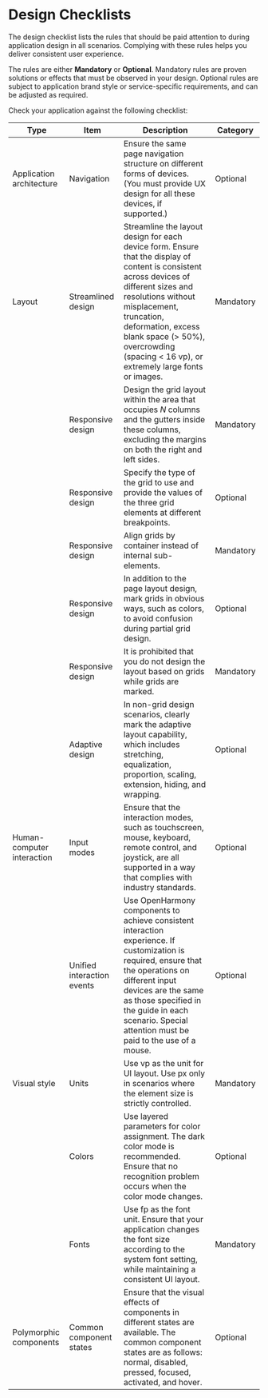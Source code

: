 # Design Checklists

The design checklist lists the rules that should be paid attention to during application design in all scenarios. Complying with these rules helps you deliver consistent user experience.


The rules are either **Mandatory** or **Optional**. Mandatory rules are proven solutions or effects that must be observed in your design. Optional rules are subject to application brand style or service-specific requirements, and can be adjusted as required.


Check your application against the following checklist:


  | **Type**| **Item**| **Description**|**Category**| 
| -------- | -------- | -------- | -------- |
| Application architecture| Navigation| Ensure the same page navigation structure on different forms of devices. (You must provide UX design for all these devices, if supported.)| Optional| 
| Layout| Streamlined design| Streamline the layout design for each device form. Ensure that the display of content is consistent across devices of different sizes and resolutions without misplacement, truncation, deformation, excess blank space (> 50%), overcrowding (spacing < 16 vp), or extremely large fonts or images.| Mandatory| 
| | Responsive design| Design the grid layout within the area that occupies *N* columns and the gutters inside these columns, excluding the margins on both the right and left sides.| Mandatory| 
| | Responsive design| Specify the type of the grid to use and provide the values of the three grid elements at different breakpoints.| Optional| 
| | Responsive design| Align grids by container instead of internal sub-elements.| Mandatory| 
| | Responsive design| In addition to the page layout design, mark grids in obvious ways, such as colors, to avoid confusion during partial grid design.| Optional| 
| | Responsive design| It is prohibited that you do not design the layout based on grids while grids are marked.| Mandatory| 
| | Adaptive design| In non-grid design scenarios, clearly mark the adaptive layout capability, which includes stretching, equalization, proportion, scaling, extension, hiding, and wrapping.| Optional| 
| Human-computer interaction| Input modes| Ensure that the interaction modes, such as touchscreen, mouse, keyboard, remote control, and joystick, are all supported in a way that complies with industry standards.| Optional| 
| | Unified interaction events| Use OpenHarmony components to achieve consistent interaction experience. If customization is required, ensure that the operations on different input devices are the same as those specified in the guide in each scenario. Special attention must be paid to the use of a mouse.| Optional| 
| Visual style| Units| Use vp as the unit for UI layout. Use px only in scenarios where the element size is strictly controlled.| Mandatory| 
| | Colors| Use layered parameters for color assignment. The dark color mode is recommended. Ensure that no recognition problem occurs when the color mode changes.| Optional| 
| | Fonts| Use fp as the font unit. Ensure that your application changes the font size according to the system font setting, while maintaining a consistent UI layout.| Mandatory| 
| Polymorphic components| Common component states| Ensure that the visual effects of components in different states are available. The common component states are as follows: normal, disabled, pressed, focused, activated, and hover.| Optional| 
